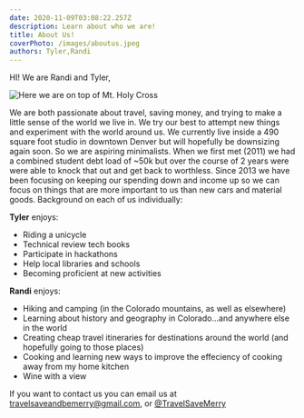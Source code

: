 ```yaml
---
date: 2020-11-09T03:08:22.257Z 
description: Learn about who we are!
title: About Us!
coverPhoto: /images/aboutus.jpeg
authors: Tyler,Randi
---
```


HI! We are Randi and Tyler, 

![Here we are on top of Mt. Holy Cross](/images/MtHC13.jpg)

We are both passionate about travel, saving money, and trying to make a little sense of the world we live in. We try our best to attempt new things and experiment with the world around us. We currently live inside a 490 square foot studio in downtown Denver but will hopefully be downsizing again soon. So we are aspiring minimalists. When we first met (2011) we had a combined student debt load of ~50k but over the course of 2 years were were able to knock that out and get back to worthless. Since 2013 we have been focusing on keeping our spending down and income up so we can focus on things that are more important to us than new cars and material goods. Background on each of us individually:

**Tyler** enjoys:

- Riding a unicycle
- Technical review tech books
- Participate in hackathons
- Help local libraries and schools
- Becoming proficient at new activities 



**Randi** enjoys:

- Hiking and camping (in the Colorado mountains, as well as elsewhere)
- Learning about history and geography in Colorado...and anywhere else in the world
- Creating cheap travel itineraries for destinations around the world (and hopefully going to those places)
- Cooking and learning new ways to improve the effeciency of cooking away from my home kitchen
- Wine with a view


If you want to contact us you can email us at 
[travelsaveandbemerry@gmail.com](mailto:travelsaveandbemerry@gmail.com), or [@TravelSaveMerry](https://twitter.com/TravelSaveMerry)